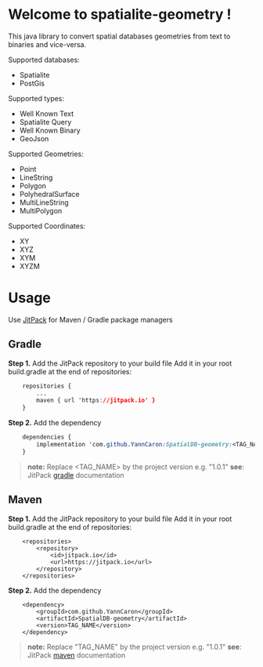 # Welcome to spatialite-geometry !

This java library to convert spatial databases geometries from text to binaries and vice-versa.

Supported databases:
- Spatialite
- PostGis

Supported types:
- Well Known Text 
- Spatialite Query
- Well Known Binary
- GeoJson 

Supported Geometries:
- Point
- LineString
- Polygon
- PolyhedralSurface
- MultiLineString
- MultiPolygon

Supported Coordinates:
- XY
- XYZ
- XYM
- XYZM

# Usage

Use [JitPack](https://jitpack.io/) for Maven / Gradle package managers

## Gradle
**Step 1.** Add the JitPack repository to your build file
Add it in your root build.gradle at the end of repositories:

```css
	repositories {
		...
		maven { url 'https://jitpack.io' }
	}
```

**Step 2.** Add the dependency

```css
	dependencies {
		implementation 'com.github.YannCaron:SpatialDB-geometry:<TAG_NAME>'
	}
```
> **note:** Replace <TAG_NAME> by the project version e.g. "1.0.1"
> **see**: JitPack [gradle](https://jitpack.io/#gradle) documentation

## Maven
**Step 1.** Add the JitPack repository to your build file
Add it in your root build.gradle at the end of repositories:

```markup
	<repositories>
		<repository>
		    <id>jitpack.io</id>
		    <url>https://jitpack.io</url>
		</repository>
	</repositories>
```

**Step 2.** Add the dependency

```markup
	<dependency>
	    <groupId>com.github.YannCaron</groupId>
	    <artifactId>SpatialDB-geometry</artifactId>
	    <version>TAG_NAME</version>
	</dependency>
```

> **note:** Replace "TAG_NAME" by the project version e.g. "1.0.1"
> **see**: JitPack [maven](https://jitpack.io/#maven) documentation

